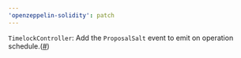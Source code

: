 ```yaml
---
'openzeppelin-solidity': patch
---
```


`TimelockController`: Add the `ProposalSalt` event to emit on operation schedule.([#](https://github.com/OpenZeppelin/openzeppelin-contracts/pull/))
